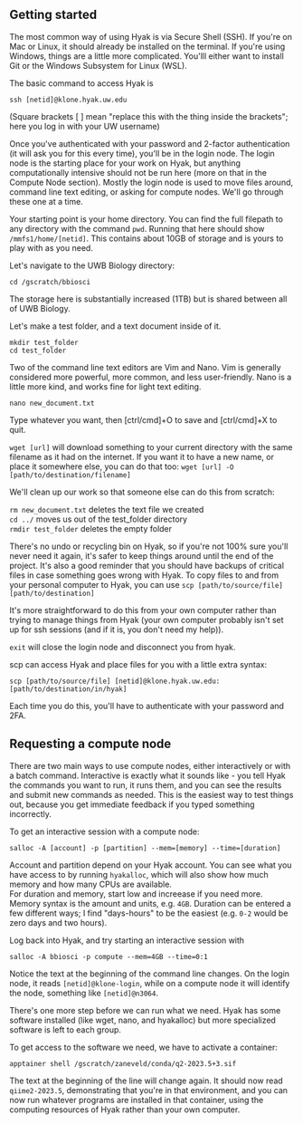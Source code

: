 ## Getting started

The most common way of using Hyak is via Secure Shell (SSH). If you're on Mac or Linux, it should already be installed on the terminal. If you're using Windows, things are a little more complicated. You'lll either want to install Git or the Windows Subsystem for Linux (WSL).

The basic command to access Hyak is

`ssh [netid]@klone.hyak.uw.edu`

(Square brackets [ ] mean "replace this with the thing inside the brackets"; here you log in with your UW username)

Once you've authenticated with your password and 2-factor authentication (it will ask you for this every time), you'll be in the login node. The login node is the starting place for your work on Hyak, but anything computationally intensive should not be run here (more on that in the Compute Node section). Mostly the login node is used to move files around, command line text editing, or asking for compute nodes. We'll go through these one at a time.

Your starting point is your home directory. You can find the full filepath to any directory with the command `pwd`. Running that here should show `/mmfs1/home/[netid]`. This contains about 10GB of storage and is yours to play with as you need.

Let's navigate to the UWB Biology directory:

`cd /gscratch/bbiosci`

The storage here is substantially increased (1TB) but is shared between all of UWB Biology.

Let's make a test folder, and a text document inside of it.

`mkdir test_folder`  
`cd test_folder`

Two of the command line text editors are Vim and Nano. Vim is generally considered more powerful, more common, and less user-friendly. Nano is a little more kind, and works fine for light text editing.

`nano new_document.txt`

Type whatever you want, then [ctrl/cmd]+O to save and [ctrl/cmd]+X to quit.

`wget [url]` will download something to your current directory with the same filename as it had on the internet. If you want it to have a new name, or place it somewhere else, you can do that too: `wget [url] -O [path/to/destination/filename]`

We'll clean up our work so that someone else can do this from scratch:

`rm new_document.txt` deletes the text file we created  
`cd ../` moves us out of the test_folder directory  
`rmdir test_folder` deletes the empty folder  

There's no undo or recycling bin on Hyak, so if you're not 100% sure you'll never need it again, it's safer to keep things around until the end of the project. It's also a good reminder that you should have backups of critical files in case something goes wrong with Hyak. To copy files to and from your personal computer to Hyak, you can use `scp [path/to/source/file] [path/to/destination]`  

It's more straightforward to do this from your own computer rather than trying to manage things from Hyak (your own computer probably isn't set up for ssh sessions (and if it is, you don't need my help)).

`exit` will close the login node and disconnect you from hyak.  

scp can access Hyak and place files for you with a little extra syntax:

`scp [path/to/source/file] [netid]@klone.hyak.uw.edu:[path/to/destination/in/hyak]`  

Each time you do this, you'll have to authenticate with your password and 2FA.

## Requesting a compute node

There are two main ways to use compute nodes, either interactively or with a batch command. Interactive is exactly what it sounds like - you tell Hyak the commands you want to run, it runs them, and you can see the results and submit new commands as needed. This is the easiest way to test things out, because you get immediate feedback if you typed something incorrectly.

To get an interactive session with a compute node:

`salloc -A [account] -p [partition] --mem=[memory] --time=[duration]`

Account and partition depend on your Hyak account. You can see what you have access to by running `hyakalloc`, which will also show how much memory and how many CPUs are available.  
For duration and memory, start low and increease if you need more. Memory syntax is the amount and units, e.g. `4GB`. Duration can be entered a few different ways; I find "days-hours" to be the easiest (e.g. `0-2` would be zero days and two hours).

Log back into Hyak, and try starting an interactive session with

`salloc -A bbiosci -p compute --mem=4GB --time=0:1`

Notice the text at the beginning of the command line changes. On the login node, it reads `[netid]@klone-login`, while on a compute node it will identify the node, something like `[netid]@n3064`.

There's one more step before we can run what we need. Hyak has some software installed (like wget, nano, and hyakalloc) but more specialized software is left to each group.

To get access to the software we need, we have to activate a container:

`apptainer shell /gscratch/zaneveld/conda/q2-2023.5+3.sif`

The text at the beginning of the line will change again. It should now read `qiime2-2023.5`, demonstrating that you're in that environment, and you can now run whatever programs are installed in that container, using the computing resources of Hyak rather than your own computer.
